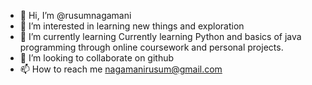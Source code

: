 - 👋 Hi, I’m @rusumnagamani
- 👀 I’m interested in learning new things and exploration
- 🌱 I’m currently learning Currently learning Python and basics of java programming through online coursework and personal projects.
- 💞️ I’m looking to collaborate on github
- 📫 How to reach me nagamanirusum@gmail.com

<!---
rusumnagamani/rusumnagamani is a ✨ special ✨ repository because its `README.md` (this file) appears on your GitHub profile.
You can click the Preview link to take a look at your changes.
--->
